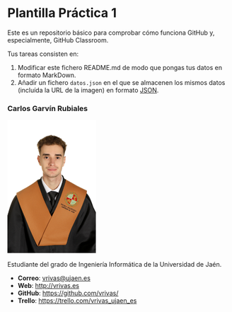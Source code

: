 # Plantilla Práctica 1

Este es un repositorio básico para comprobar cómo funciona GitHub y, especialmente, GitHub Classroom.

Tus tareas consisten en:

1. Modificar este fichero README.md de modo que pongas tus datos en formato MarkDown.
2. Añadir un fichero <code>datos.json</code> en el que se almacenen los mismos datos (incluída la URL de la imagen) en formato [JSON](https://es.wikipedia.org/wiki/JSON).

### Carlos Garvín Rubiales

<img src='/images/Foto ORLA.JPG' width='200px'>

Estudiante del grado de Ingeniería Informática de la Universidad de Jaén.

- **Correo**: vrivas@ujaen.es
- **Web**: http://vrivas.es
- **GitHub**: https://github.com/vrivas/
- **Trello**: https://trello.com/vrivas_ujaen_es
